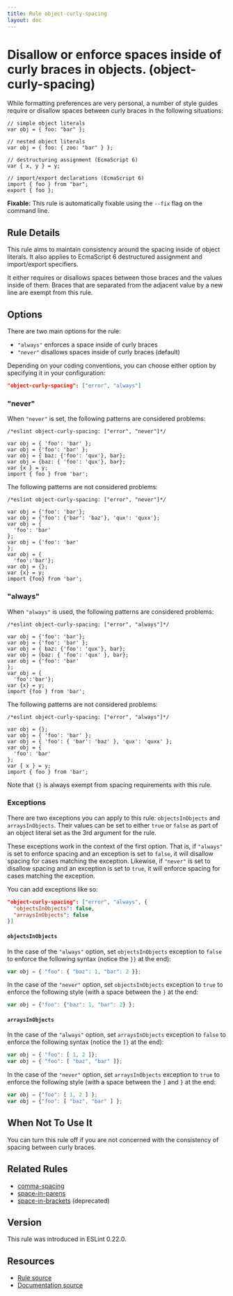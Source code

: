 ```yaml
---
title: Rule object-curly-spacing
layout: doc
---
```

<!-- Note: No pull requests accepted for this file. See README.md in the root directory for details. -->

# Disallow or enforce spaces inside of curly braces in objects. (object-curly-spacing)

While formatting preferences are very personal, a number of style guides require
or disallow spaces between curly braces in the following situations:

```
// simple object literals
var obj = { foo: "bar" };

// nested object literals
var obj = { foo: { zoo: "bar" } };

// destructuring assignment (EcmaScript 6)
var { x, y } = y;

// import/export declarations (EcmaScript 6)
import { foo } from "bar";
export { foo };
```

**Fixable:** This rule is automatically fixable using the `--fix` flag on the command line.

## Rule Details

This rule aims to maintain consistency around the spacing inside of object literals. It also
applies to EcmaScript 6 destructured assignment and import/export specifiers.

It either requires or disallows spaces between those braces and the values inside of them.
Braces that are separated from the adjacent value by a new line are exempt from this rule.

## Options

There are two main options for the rule:

* `"always"` enforces a space inside of curly braces
* `"never"` disallows spaces inside of curly braces (default)

Depending on your coding conventions, you can choose either option by specifying it in your configuration:

```json
"object-curly-spacing": ["error", "always"]
```

### "never"

When `"never"` is set, the following patterns are considered problems:

```
/*eslint object-curly-spacing: ["error", "never"]*/

var obj = { 'foo': 'bar' };
var obj = {'foo': 'bar' };
var obj = { baz: {'foo': 'qux'}, bar};
var obj = {baz: { 'foo': 'qux'}, bar};
var {x } = y;
import { foo } from 'bar';
```

The following patterns are not considered problems:

```
/*eslint object-curly-spacing: ["error", "never"]*/

var obj = {'foo': 'bar'};
var obj = {'foo': {'bar': 'baz'}, 'qux': 'quxx'};
var obj = {
  'foo': 'bar'
};
var obj = {'foo': 'bar'
};
var obj = {
  'foo':'bar'};
var obj = {};
var {x} = y;
import {foo} from 'bar';
```

### "always"

When `"always"` is used, the following patterns are considered problems:

```
/*eslint object-curly-spacing: ["error", "always"]*/

var obj = {'foo': 'bar'};
var obj = {'foo': 'bar' };
var obj = { baz: {'foo': 'qux'}, bar};
var obj = {baz: { 'foo': 'qux' }, bar};
var obj = {'foo': 'bar'
};
var obj = {
  'foo':'bar'};
var {x} = y;
import {foo } from 'bar';
```

The following patterns are not considered problems:

```
/*eslint object-curly-spacing: ["error", "always"]*/

var obj = {};
var obj = { 'foo': 'bar' };
var obj = { 'foo': { 'bar': 'baz' }, 'qux': 'quxx' };
var obj = {
  'foo': 'bar'
};
var { x } = y;
import { foo } from 'bar';
```

Note that `{}` is always exempt from spacing requirements with this rule.

### Exceptions

There are two exceptions you can apply to this rule: `objectsInObjects` and
`arraysInObjects`. Their values can be set to either `true` or `false` as part
of an object literal set as the 3rd argument for the rule.

These exceptions work in the context of the first option.
That is, if `"always"` is set to enforce spacing and an exception is set to `false`,
it will disallow spacing for cases matching the exception. Likewise,
if `"never"` is set to disallow spacing and an exception is set to `true`,
it will enforce spacing for cases matching the exception.

You can add exceptions like so:

```json
"object-curly-spacing": ["error", "always", {
  "objectsInObjects": false,
  "arraysInObjects": false
}]
```

#### `objectsInObjects`

In the case of the `"always"` option, set `objectsInObjects` exception to `false` to
enforce the following syntax (notice the `}}` at the end):

```js
var obj = { "foo": { "baz": 1, "bar": 2 }};
```

In the case of the `"never"` option, set `objectsInObjects` exception to `true` to enforce
the following style (with a space between the `}` at the end:


```js
var obj = {"foo": {"baz": 1, "bar": 2} };
```

#### `arraysInObjects`

In the case of the `"always"` option, set `arraysInObjects` exception to `false` to
enforce the following syntax (notice the `]}` at the end):

```js
var obj = { "foo": [ 1, 2 ]};
var obj = { "foo": [ "baz", "bar" ]};
```

In the case of the `"never"` option, set `arraysInObjects` exception to `true` to enforce
the following style (with a space between the `]` and  `}` at the end:

```js
var obj = {"foo": [ 1, 2 ] };
var obj = {"foo": [ "baz", "bar" ] };
```

## When Not To Use It

You can turn this rule off if you are not concerned with the consistency of spacing between curly braces.

## Related Rules

* [comma-spacing](comma-spacing)
* [space-in-parens](space-in-parens)
* [space-in-brackets](space-in-brackets) (deprecated)

## Version

This rule was introduced in ESLint 0.22.0.

## Resources

* [Rule source](https://github.com/eslint/eslint/tree/master/lib/rules/object-curly-spacing.js)
* [Documentation source](https://github.com/eslint/eslint/tree/master/docs/rules/object-curly-spacing.md)
